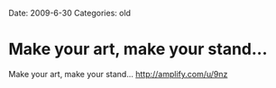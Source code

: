 Date: 2009-6-30
Categories: old

# Make your art, make your stand...

Make your art, make your stand... <a href="http://amplify.com/u/9nz" rel="nofollow">http://amplify.com/u/9nz</a>
